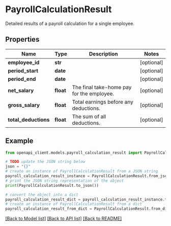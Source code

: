 # PayrollCalculationResult

Detailed results of a payroll calculation for a single employee.

## Properties

Name | Type | Description | Notes
------------ | ------------- | ------------- | -------------
**employee_id** | **str** |  | [optional] 
**period_start** | **date** |  | [optional] 
**period_end** | **date** |  | [optional] 
**net_salary** | **float** | The final take-home pay for the employee. | [optional] 
**gross_salary** | **float** | Total earnings before any deductions. | [optional] 
**total_deductions** | **float** | The sum of all deductions. | [optional] 

## Example

```python
from openapi_client.models.payroll_calculation_result import PayrollCalculationResult

# TODO update the JSON string below
json = "{}"
# create an instance of PayrollCalculationResult from a JSON string
payroll_calculation_result_instance = PayrollCalculationResult.from_json(json)
# print the JSON string representation of the object
print(PayrollCalculationResult.to_json())

# convert the object into a dict
payroll_calculation_result_dict = payroll_calculation_result_instance.to_dict()
# create an instance of PayrollCalculationResult from a dict
payroll_calculation_result_from_dict = PayrollCalculationResult.from_dict(payroll_calculation_result_dict)
```
[[Back to Model list]](../README.md#documentation-for-models) [[Back to API list]](../README.md#documentation-for-api-endpoints) [[Back to README]](../README.md)


